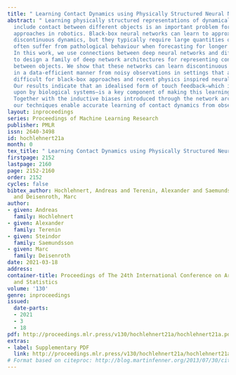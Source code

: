 ```yaml
---
title: " Learning Contact Dynamics using Physically Structured Neural Networks "
abstract: " Learning physically structured representations of dynamical systems that
  include contact between different objects is an important problem for learning-based
  approaches in robotics. Black-box neural networks can learn to approximately represent
  discontinuous dynamics, but they typically require large quantities of data and
  often suffer from pathological behaviour when forecasting for longer time horizons.
  In this work, we use connections between deep neural networks and differential equations
  to design a family of deep network architectures for representing contact dynamics
  between objects. We show that these networks can learn discontinuous contact events
  in a data-efficient manner from noisy observations in settings that are traditionally
  difficult for black-box approaches and recent physics inspired neural networks.
  Our results indicate that an idealised form of touch feedback—which is heavily relied
  upon by biological systems—is a key component of making this learning problem tractable.
  Together with the inductive biases introduced through the network architectures,
  our techniques enable accurate learning of contact dynamics from observations. "
layout: inproceedings
series: Proceedings of Machine Learning Research
publisher: PMLR
issn: 2640-3498
id: hochlehnert21a
month: 0
tex_title: " Learning Contact Dynamics using Physically Structured Neural Networks "
firstpage: 2152
lastpage: 2160
page: 2152-2160
order: 2152
cycles: false
bibtex_author: Hochlehnert, Andreas and Terenin, Alexander and Saemundsson, Steindor
  and Deisenroth, Marc
author:
- given: Andreas
  family: Hochlehnert
- given: Alexander
  family: Terenin
- given: Steindor
  family: Saemundsson
- given: Marc
  family: Deisenroth
date: 2021-03-18
address: 
container-title: Proceedings of The 24th International Conference on Artificial Intelligence
  and Statistics
volume: '130'
genre: inproceedings
issued:
  date-parts:
  - 2021
  - 3
  - 18
pdf: http://proceedings.mlr.press/v130/hochlehnert21a/hochlehnert21a.pdf
extras:
- label: Supplementary PDF
  link: http://proceedings.mlr.press/v130/hochlehnert21a/hochlehnert21a-supp.pdf
# Format based on citeproc: http://blog.martinfenner.org/2013/07/30/citeproc-yaml-for-bibliographies/
---
```

